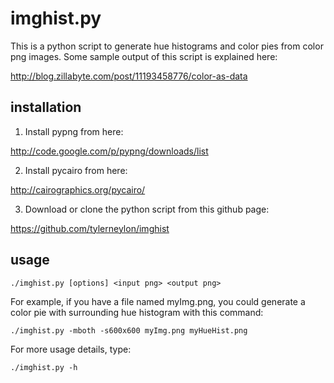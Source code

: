 imghist.py
==========

This is a python script to generate hue histograms
and color pies from color png images.
Some sample output of this script is explained here:

http://blog.zillabyte.com/post/11193458776/color-as-data


installation
------------

1. Install pypng from here:

http://code.google.com/p/pypng/downloads/list

2. Install pycairo from here:

http://cairographics.org/pycairo/

3. Download or clone the python script from this github page:

https://github.com/tylerneylon/imghist


usage
-----

    ./imghist.py [options] <input png> <output png>

For example, if you have a file named myImg.png, you could generate a
color pie with surrounding hue histogram with this command:

    ./imghist.py -mboth -s600x600 myImg.png myHueHist.png

For more usage details, type:

    ./imghist.py -h

